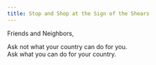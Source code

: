 ```yaml
---
title: Stop and Shop at the Sign of the Shears
---
```


Friends and Neighbors,

Ask not what your country can do for you. <br>
Ask what you can do for your country.

